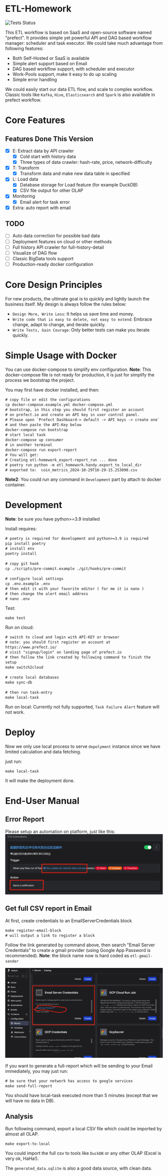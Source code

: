 # ETL-Homework

![Tests Status](https://github.com/winkidney/ETL-Homework/actions/workflows/py-tests.yml/badge.svg)

This ETL workflow is based on SaaS and open-source software named "prefect".
It provides simple yet powerful API and DAG based workflow manager: scheduler and task executor.
We could take much advantage from following features:
+ Both Self-Hosted or SaaS is available
+ Simple alert support based on Email
+ DAG based workflow support, with scheduler and executor
+ Work-Pools support, make it easy to do up scaling
+ Simple error handling

We could easily start our data ETL flow, and scale to complex workflow.
Classic tools like `Kafka`, `Hive`, `Elasticsearch` and `Spark` is also available in prefect workflow.

# Core Features
## Features Done This Version
+ [x] E: Extract data by API crawler 
  + [x] Cold start with history data
  + [x] Three types of data crawler: hash-rate, price, network-difficulty 
+ [x] T: Transform
  + [x] Transform data and make new data table in specified 
+ [x] L: Load data
  + [x] Database storage for Load feature (for example DuckDB)
  + [x] CSV file output for other OLAP
+ [x] Monitoring
  + [x] Email alert for task error
+ [x] Extra: auto report with email

## TODO
+ [ ] Auto data correction for possible bad data
+ [ ] Deployment features on cloud or other methods
+ [ ] Full history API crawler for full-history-detail
+ [ ] Visualize of DAG flow
+ [ ] Classic BigData tools support
+ [ ] Production-ready docker configuration

# Core Design Principles
For new products, the ultimate goal is to quickly and lightly launch the business itself.
My design is always follow the rules below:
+ `Design More, Write Less`: It helps us save time and money. 
+ `Write code that is easy to delete, not easy to extend`: Embrace change, adapt to change, and iterate quickly.
+ `Write Tests, Gain Courage`: Only better tests can make you iterate quickly. 

# Simple Usage with Docker
You can use docker-compose to simplify env configuration.
**Note**: This docker-compose file is not ready for production, it is just for simplify the process we bootstrap the project. 

You may first have docker installed, and then:
```shell
# copy file or edit the configurations
cp docker-compose.example.yml docker-compose.yml
# bootstrap, in this step you should first register an account
# on prefect.io and create an API key in user control panel.
# Please open `Prefect Dashboard-> default -> API keys -> create one`
# and then paste the API-Key below
docker-compose run bootstrap
# start local task
docker-compose up consumer
# in another terminal
docker-compose run export-report
# You will get:
# Creating etl-homework_export-report_run ... done
# poetry run python -m etl_homework.handy.export_to_local_dir
# exported to:  coin_metrics_2024-10-29T16-29-15.253090.csv
```

**Note2**: You could run any command in `Development` part by attach to docker container.

# Development

**Note**: be sure you have python>=3.9 installed

Install requires:
```shell
# poetry is required for development and python>=3.9 is required
pip install poetry
# install env
poetry install

# copy git hook
cp ./scripts/pre-commit.example ./git/hooks/pre-commit

# configure local settings
cp .env.example .env
# then edit it with your favorite editor ( for me it is nano )
# then change the alert email address
# nano .env 
```

Test:
```shell
make test
```

Run on cloud:
```shell
# switch to cloud and login with API-KEY or browser
# note: you should first register an account at https://www.prefect.io/
# visit "signup/login" on landing page of prefect.io
# then follow the link created by following command to finish the setup
make switch2cloud

# create local databases
make sync-db 

# then run task-entry
make local-task
```

Run on local: 
Currently not fully supported, `Task Failure Alert` feature will not work.  

# Deploy
Now we only use local process to serve `depolyment` instance since we have limited calculation and data fetching.

just run:

```shell
make local-task
```

It will make the deployment done.

# End-User Manual
## Error Report

Please setup an automation on platform, just like this:
![Create Automation for Task-Failure-Alert](./res/imgs/alert-conf.jpg)


## Get full CSV report in Email
At first, create credentials to an EmailServerCredentials block
```shell
make register-email-block
# will output a link to register a block
```
Follow the link generated by command above, then search "Email Server Credentials" to create a gmail provider (using Google App Password is recommended).
**Note**: the block name now is hard coded as `etl-gmail-sender`  

![Create Email Provider](./res/imgs/gmail-conf.jpg)

If you want to generate a full-report which will be sending to your Email immediately, you may just run:

```shell
# be sure that your network has access to google services
make send-full-report
```

You should have local-task executed more than 5 minutes (except that we will have no data in DB).


## Analysis

Run following command, export a local CSV file which could be imported by almost all OLAP.
```
make export-to-local
```
You could import the full csv to tools like `DuckDB` or any other OLAP (Excel is very ok, HaHa!).

The `generated_data.sqlite` is also a good data source, with clean data.
